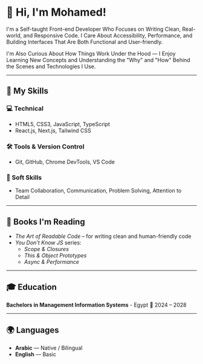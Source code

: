 # 👋 Hi, I'm Mohamed!

I'm a Self-taught Front-end Developer Who Focuses on Writing Clean, Real-world, and Responsive Code.
I Care About Accessibility, Performance, and Building Interfaces That Are Both Functional and User-friendly.

I'm Also Curious About How Things Work Under the Hood — I Enjoy Learning New Concepts and Understanding the "Why" and "How" Behind the Scenes and Technologies I Use.


---

## 🧰 My Skills

### 💻 Technical
- HTML5, CSS3, JavaScript, TypeScript
- React.js, Next.js, Tailwind CSS

### 🛠️ Tools & Version Control
- Git, GitHub, Chrome DevTools, VS Code

### 🤝 Soft Skills
- Team Collaboration, Communication, Problem Solving, Attention to Detail

---

## 📖 Books I'm Reading

- *The Art of Readable Code* – for writing clean and human-friendly code
- *You Don’t Know JS* series:
  - *Scope & Closures*
  - *This & Object Prototypes*
  - *Async & Performance*

---

## 🎓 Education

**Bachelors in Management Information Systems**  - Egypt
📆 2024 – 2028

---

## 🌍 Languages

- **Arabic** — Native / Bilingual  
- **English** — Basic
